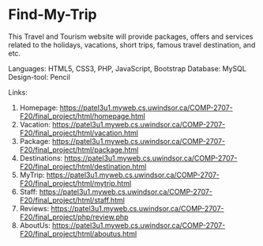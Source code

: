 # Find-My-Trip
This Travel and Tourism website will provide packages, offers and services related to the holidays, vacations, short trips, famous travel destination, and etc.

Languages: HTML5, CSS3, PHP, JavaScript, Bootstrap
Database: MySQL
Design-tool: Pencil

Links:

1. Homepage: https://patel3u1.myweb.cs.uwindsor.ca/COMP-2707-F20/final_project/html/homepage.html
2. Vacation: https://patel3u1.myweb.cs.uwindsor.ca/COMP-2707-F20/final_project/html/vacation.html
3. Package: https://patel3u1.myweb.cs.uwindsor.ca/COMP-2707-F20/final_project/html/package.html
4. Destinations: https://patel3u1.myweb.cs.uwindsor.ca/COMP-2707-F20/final_project/html/destination.html
5. MyTrip: https://patel3u1.myweb.cs.uwindsor.ca/COMP-2707-F20/final_project/html/mytrip.html
6. Staff: https://patel3u1.myweb.cs.uwindsor.ca/COMP-2707-F20/final_project/html/staff.html
7. Reviews: https://patel3u1.myweb.cs.uwindsor.ca/COMP-2707-F20/final_project/php/review.php
8. AboutUs: https://patel3u1.myweb.cs.uwindsor.ca/COMP-2707-F20/final_project/html/aboutus.html
